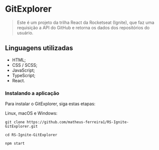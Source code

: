 # GitExplorer

> Este é um projeto da trilha React da Rocketseat (Ignite), que faz uma requisição a API do GitHub e retorna os dados dos repositórios do usuário.

## Linguagens utilizadas
- HTML;
- CSS / SCSS;
- JavaScript;
- TypeScript;
- React.

### Instalando a aplicação
Para instalar o GitExplorer, siga estas etapas:

Linux, macOS e Windows:

```
git clone https://github.com/matheus-ferreira1/RS-Ignite-GitExplorer.git

cd RS-Ignite-GitExplorer

npm start
```
